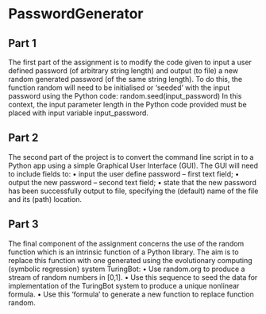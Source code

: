 # PasswordGenerator

## Part 1

The first part of the assignment is to modify the code given to input a 
user defined password (of arbitrary string length) and output (to file) a new random 
generated password (of the same string length). To do this, the function random will 
need to be initialised or ‘seeded’ with the input password using the Python code:
random.seed(input_password)
In this context, the input parameter length in the Python code provided must be placed with input variable input_password.

## Part 2

The second part of the project is to convert the command line script in to a Python app 
using a simple Graphical User Interface (GUI). The GUI will need to include fields to:
• input the user define password – first text field;
• output the new password – second text field;
• state that the new password has been successfully output to file,
specifying the (default) name of the file and its (path) location.

## Part 3

The final component of the assignment concerns the use of the random function which 
is an intrinsic function of a Python library. The aim is to replace this function with one 
generated using the evolutionary computing (symbolic regression) system TuringBot:
• Use random.org to produce a stream of random numbers in [0,1].
• Use this sequence to seed the data for implementation of the 
TuringBot system to produce a unique nonlinear formula.
• Use this ‘formula’ to generate a new function to replace function 
random.

